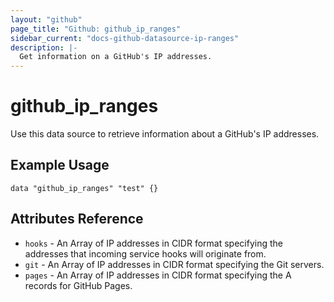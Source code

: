 ```yaml
---
layout: "github"
page_title: "Github: github_ip_ranges"
sidebar_current: "docs-github-datasource-ip-ranges"
description: |-
  Get information on a GitHub's IP addresses.
---
```


# github_ip_ranges

Use this data source to retrieve information about a GitHub's IP addresses.
## Example Usage

```
data "github_ip_ranges" "test" {}
```

## Attributes Reference

 * `hooks` - An Array of IP addresses in CIDR format specifying the addresses that incoming service hooks will originate from.
 * `git` - An Array of IP addresses in CIDR format specifying the Git servers.
 * `pages` - An Array of IP addresses in CIDR format specifying the A records for GitHub Pages.
